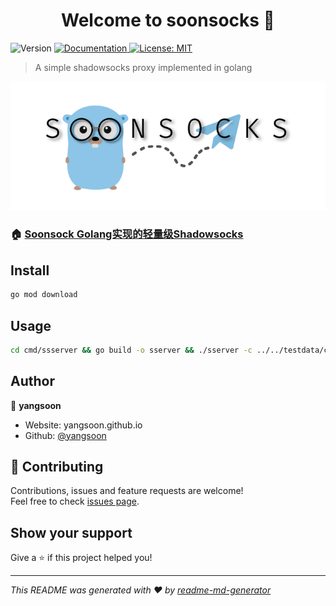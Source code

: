 <h1 align="center">Welcome to soonsocks 👋</h1>
<p>
  <img alt="Version" src="https://img.shields.io/badge/version-1.0-blue.svg?cacheSeconds=2592000" />
  <a href="https://yangsoon.github.io/#/posts/39" target="_blank">
    <img alt="Documentation" src="https://img.shields.io/badge/documentation-yes-brightgreen.svg" />
  </a>
  <a href="#" target="_blank">
    <img alt="License: MIT" src="https://img.shields.io/badge/License-MIT-yellow.svg" />
  </a>
</p>

> A simple shadowsocks proxy implemented in golang

<div align="center"><img src="./img/soonsocks.png"/></div>

### 🏠 [Soonsock Golang实现的轻量级Shadowsocks](https://yangsoon.github.io/#/posts/39)

## Install

```sh
go mod download
```

## Usage

```sh
cd cmd/ssserver && go build -o sserver && ./sserver -c ../../testdata/config.json
```

## Author

👤 **yangsoon**

* Website: yangsoon.github.io
* Github: [@yangsoon](https://github.com/yangsoon)

## 🤝 Contributing

Contributions, issues and feature requests are welcome!<br />Feel free to check [issues page](https://github.com/yangsoon/soonsocks/issues). 

## Show your support

Give a ⭐️ if this project helped you!

***
_This README was generated with ❤️ by [readme-md-generator](https://github.com/kefranabg/readme-md-generator)_

